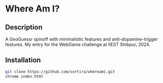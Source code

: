 # Where Am I?

## Description
A GeoGuessr spinoff with minimalistic features and anti-dopamine-trigger features. My entry for the WebGame challenge at IIEST Shibpur, 2024.

## Installation

```bash
git clone https://github.com/sortira/whereami.git
chrome index.html
```



